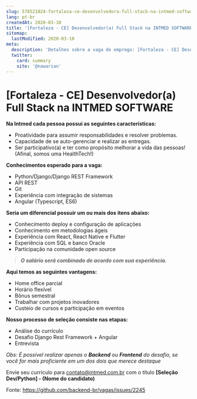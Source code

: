 ```yaml
---
slug: 578521024-fortaleza-ce-desenvolvedora-full-stack-na-intmed-software
lang: pt-br
createdAt: 2020-03-10
title: '[Fortaleza - CE] Desenvolvedor(a) Full Stack na INTMED SOFTWARE - Vaga de Emprego'
sitemap:
  lastModified: 2020-03-10
meta:
  description: 'Detalhes sobre a vaga de emprego: [Fortaleza - CE] Desenvolvedor(a) Full Stack na INTMED SOFTWARE'
  twitter:
    card: summary
    site: '@nawarian'
---
```


# [Fortaleza - CE] Desenvolvedor(a) Full Stack na INTMED SOFTWARE

**Na Intmed cada pessoa possui as seguintes características:**

- Proatividade para assumir responsabilidades e resolver problemas.
- Capacidade de se auto-gerenciar e realizar as entregas.
- Ser participativo(a) e ter como propósito melhorar a vida das pessoas! (Afinal, somos uma HealthTech!)

**Conhecimentos esperado para a vaga:**

- Python/Django/Django REST Framework
- API REST
- Git
- Experiência com integração de sistemas
- Angular (Typescript, ES6)

**Seria um diferencial possuir um ou mais dos itens abaixo:**

- Conhecimento deploy e configuração de aplicações
- Conhecimento em metodologias ágeis
- Experiência com React, React Native e Flutter
- Experiência com SQL e banco Oracle
- Participação na comunidade open source

> ***O salário será combinado de acordo com sua experiência.***

**Aqui temos as seguintes vantagens:**

- Home office parcial
- Horário flexível
- Bônus semestral
- Trabalhar com projetos inovadores
- Custeio de cursos e participação em eventos

**Nosso processo de seleção consiste nas etapas:**

- Análise do currículo
- Desafio Django Rest Framework + Angular
- Entrevista

_Obs: É possível realizar apenas o **Backend** ou **Frontend** do desafio, se você for mais proficiente em um dos dois que merece destaque_

Envie seu currículo para contato@intmed.com.br com o título **[Seleção Dev/Python] - (Nome do candidato)**

Fonte: https://github.com/backend-br/vagas/issues/2245